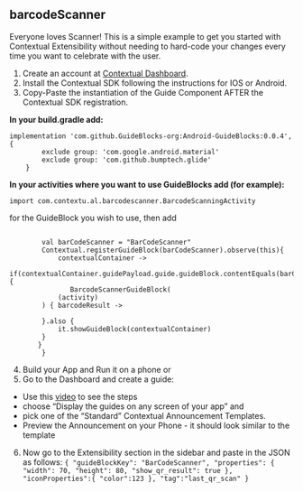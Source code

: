## barcodeScanner

Everyone loves Scanner! This is a simple example to get you started with Contextual Extensibility without needing to hard-code your changes every time you want to celebrate with the user.

1. Create an account at [Contextual Dashboard](https://dashboard.contextu.al/ "Contextual Dashboard").
2. Install the Contextual SDK following the instructions for IOS or Android.
3. Copy-Paste the instantiation of the Guide Component AFTER the Contextual SDK registration.

**In your build.gradle add:**

```
implementation 'com.github.GuideBlocks-org:Android-GuideBlocks:0.0.4', {
        exclude group: 'com.google.android.material'
        exclude group: 'com.github.bumptech.glide'
    }
```

**In your activities where you want to use GuideBlocks add (for example):**

```
import com.contextu.al.barcodescanner.BarcodeScanningActivity
```

for the GuideBlock you wish to use, then add 

```
    
        val barCodeScanner = "BarCodeScanner"
        Contextual.registerGuideBlock(barCodeScanner).observe(this){
            contextualContainer ->
            if(contextualContainer.guidePayload.guide.guideBlock.contentEquals(barCodeScanner)){
               BarcodeScannerGuideBlock(
            (activity)
        ) { barcodeResult ->
            
        }.also {
            it.showGuideBlock(contextualContainer)
        }
       }
        }
```


4. Build your App and Run it on a phone or
5. Go to the Dashboard and create a guide:
* Use this [video]( https://vimeo.com/863886653#t=0m58s "Another Guide Creation How-to") to see the steps
* choose “Display the guides on any screen of your app” and
* pick one of the “Standard” Contextual Announcement Templates.
* Preview the Announcement on your Phone - it should look similar to the template
6. Now go to the Extensibility section in the sidebar and paste in the JSON as follows:
   `
   {
   "guideBlockKey": "BarCodeScanner",
   "properties": {
   "width": 70,
   "height": 80,
   "show_qr_result": true
   },
   "iconProperties":{
   "color":123
   },
   "tag":"last_qr_scan"
   }
   `

